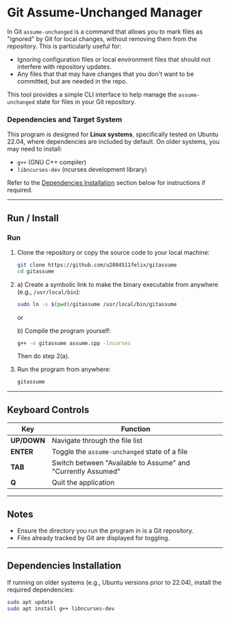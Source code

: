 # Git Assume-Unchanged Manager

In Git `assume-unchanged` is a command that allows you to mark files as "ignored" by Git for local changes, without removing them from the repository. This is particularly useful for:
- Ignoring configuration files or local environment files that should not interfere with repository updates.
- Any files that that may have changes that you don't want to be committed, but are needed in the repo.

This tool provides a simple CLI interface to help manage the `assume-unchanged` state for files in your Git repository.

### Dependencies and Target System
This program is designed for **Linux systems**, specifically tested on Ubuntu 22.04, where dependencies are included by default. On older systems, you may need to install:
- `g++` (GNU C++ compiler)
- `libncurses-dev` (ncurses development library)

Refer to the [Dependencies Installation](#dependencies-installation) section below for instructions if required.

---

## Run / Install

### Run

1. Clone the repository or copy the source code to your local machine:
   ```bash
   git clone https://github.com/u2084511felix/gitassume
   cd gitassume 
   ```

2. 
   a) Create a symbolic link to make the binary executable from anywhere (e.g., `/usr/local/bin`):
   ```bash
   sudo ln -s $(pwd)/gitassume /usr/local/bin/gitassume
   ```

   or

   b) Compile the program yourself:
   ```bash
   g++ -o gitassume assume.cpp -lncurses
   ```
   Then do step 2(a).

3. Run the program from anywhere:
   ```bash
   gitassume
   ```

---

## Keyboard Controls

| Key         | Function                                        |
|-------------|------------------------------------------------|
| **UP/DOWN** | Navigate through the file list                 |
| **ENTER**   | Toggle the `assume-unchanged` state of a file  |
| **TAB**     | Switch between "Available to Assume" and "Currently Assumed" |
| **Q**       | Quit the application                           |

---

## Notes

- Ensure the directory you run the program in is a Git repository.
- Files already tracked by Git are displayed for toggling.

---

## Dependencies Installation
If running on older systems (e.g., Ubuntu versions prior to 22.04), install the required dependencies:

```bash
sudo apt update
sudo apt install g++ libncurses-dev
```
